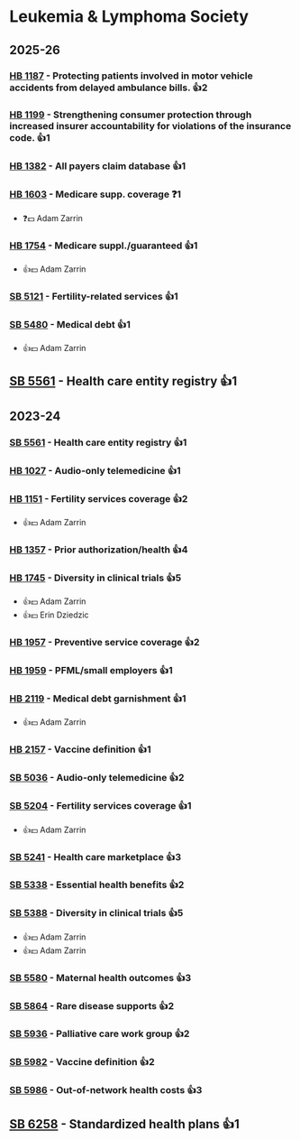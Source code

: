# Leukemia & Lymphoma Society
## 2025-26

### [HB 1187](/bill/2025-26/hb/1187/) - Protecting patients involved in motor vehicle accidents from delayed ambulance bills. 👍2  

### [HB 1199](/bill/2025-26/hb/1199/) - Strengthening consumer protection through increased insurer accountability for violations of the insurance code. 👍1  

### [HB 1382](/bill/2025-26/hb/1382/) - All payers claim database 👍1  

### [HB 1603](/bill/2025-26/hb/1603/) - Medicare supp. coverage   ❓1
* ❓💵 Adam Zarrin

### [HB 1754](/bill/2025-26/hb/1754/) - Medicare suppl./guaranteed 👍1  
* 👍💵 Adam Zarrin

### [SB 5121](/bill/2025-26/sb/5121/) - Fertility-related services 👍1  

### [SB 5480](/bill/2025-26/sb/5480/) - Medical debt 👍1  
* 👍💵 Adam Zarrin

## [SB 5561](/bill/2025-26/sb/5561/) - Health care entity registry 👍1  

## 2023-24

### [SB 5561](/bill/2023-24/sb/5561/) - Health care entity registry 👍1  

### [HB 1027](/bill/2023-24/hb/1027/) - Audio-only telemedicine 👍1  

### [HB 1151](/bill/2023-24/hb/1151/) - Fertility services coverage 👍2  
* 👍💵 Adam Zarrin

### [HB 1357](/bill/2023-24/hb/1357/) - Prior authorization/health 👍4  

### [HB 1745](/bill/2023-24/hb/1745/) - Diversity in clinical trials 👍5  
* 👍💵 Adam Zarrin
* 👍💵 Erin Dziedzic

### [HB 1957](/bill/2023-24/hb/1957/) - Preventive service coverage 👍2  

### [HB 1959](/bill/2023-24/hb/1959/) - PFML/small employers 👍1  

### [HB 2119](/bill/2023-24/hb/2119/) - Medical debt garnishment 👍1  
* 👍💵 Adam Zarrin

### [HB 2157](/bill/2023-24/hb/2157/) - Vaccine definition 👍1  

### [SB 5036](/bill/2023-24/sb/5036/) - Audio-only telemedicine 👍2  

### [SB 5204](/bill/2023-24/sb/5204/) - Fertility services coverage 👍1  
* 👍💵 Adam Zarrin

### [SB 5241](/bill/2023-24/sb/5241/) - Health care marketplace 👍3  

### [SB 5338](/bill/2023-24/sb/5338/) - Essential health benefits 👍2  

### [SB 5388](/bill/2023-24/sb/5388/) - Diversity in clinical trials 👍5  
* 👍💵 Adam Zarrin
* 👍💵 Adam Zarrin

### [SB 5580](/bill/2023-24/sb/5580/) - Maternal health outcomes 👍3  

### [SB 5864](/bill/2023-24/sb/5864/) - Rare disease supports 👍2  

### [SB 5936](/bill/2023-24/sb/5936/) - Palliative care work group 👍2  

### [SB 5982](/bill/2023-24/sb/5982/) - Vaccine definition 👍2  

### [SB 5986](/bill/2023-24/sb/5986/) - Out-of-network health costs 👍3  

## [SB 6258](/bill/2023-24/sb/6258/) - Standardized health plans 👍1  
